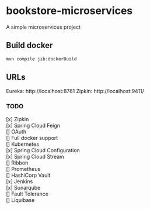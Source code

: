 # bookstore-microservices
A simple microservices project

## Build docker

```bash
mvn compile jib:dockerBuild
```

## URLs

Eureka: http://localhost:8761
Zipkin: http://localhost:9411/

### TODO

[x] Zipkin  
[x] Spring Cloud Feign  
[] OAuth  
[] Full docker support  
[] Kubernetes  
[x] Spring Cloud Configuration  
[x] Spring Cloud Stream  
[] Ribbon  
[] Prometheus  
[] HashiCorp Vault  
[x] Jenkins  
[x] Sonarqube  
[] Fault Tolerance  
[] Liquibase  
